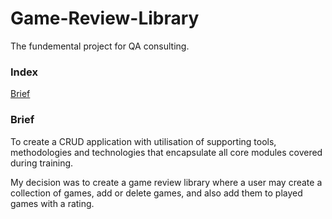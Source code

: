 # Game-Review-Library

The fundemental project for QA consulting.

### Index

[Brief](#Brief)



### Brief
To create a CRUD application with utilisation of supporting tools, methodologies and technologies that encapsulate all core modules
covered during training.

My decision was to create a game review library where a user may create a collection of games, add or delete games,
and also add them to played games with a rating. 
